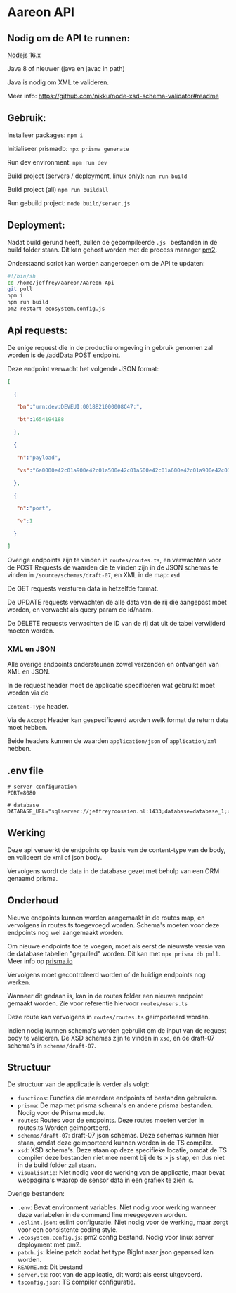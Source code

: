 # Aareon API



## Nodig om de API te runnen:

[Nodejs 16.x]( https://nodejs.dev/)

Java 8 of nieuwer (java en javac in path)



Java is nodig om XML te valideren. 

Meer info: https://github.com/nikku/node-xsd-schema-validator#readme



## Gebruik: 

Installeer packages: `npm i`

Initialiseer prismadb: `npx prisma generate`

Run dev environment: `npm run dev`

Build project (servers / deployment, linux only): `npm run build`

Build project (all) `npm run buildall`

Run gebuild project: `node build/server.js`



## Deployment:

Nadat build gerund heeft,  zullen de gecompileerde `.js ` bestanden in de build folder staan. Dit kan gehost worden met de process manager [pm2](https://pm2.keymetrics.io/).

Onderstaand script kan worden aangeroepen om de API te updaten:

```bash
#!/bin/sh
cd /home/jeffrey/aareon/Aareon-Api
git pull
npm i
npm run build
pm2 restart ecosystem.config.js
```



## Api requests:

De enige request die in de productie omgeving in gebruik genomen zal worden is de /addData POST endpoint.

Deze endpoint verwacht het volgende JSON format:

```JSON
[

  {

   "bn":"urn:dev:DEVEUI:0018B21000008C47:",

   "bt":1654194188

  },

  {

   "n":"payload",

   "vs":"6a0000e42c01a900e42c01a500e42c01a500e42c01a600e42c01a900e42c01ab"

  },

  {

   "n":"port",

   "v":1

  }

]
```



Overige endpoints zijn te vinden in `routes/routes.ts`, en verwachten voor de POST Requests de waarden die te vinden zijn in de JSON schemas te vinden in `/source/schemas/draft-07`, en XML in de map: `xsd`

De GET requests versturen data in hetzelfde format.

De UPDATE requests verwachten de alle data van de rij die aangepast moet worden, en verwacht als query param de id/naam.

De DELETE requests verwachten de ID van de rij dat uit de tabel verwijderd moeten worden.



### XML en JSON

Alle overige endpoints ondersteunen zowel verzenden en ontvangen van XML en JSON. 

In de request header moet de applicatie specificeren wat gebruikt moet worden via de 

`Content-Type` header. 

Via de `Accept` Header kan gespecificeerd worden welk format de return data moet hebben.

Beide headers kunnen de waarden `application/json` of `application/xml` hebben.

## .env file 

```
# server configuration
PORT=8080

# database
DATABASE_URL="sqlserver://jeffreyroossien.nl:1433;database=database_1;user=nhlstenden;password=password;trustServerCertificate=true;encrypt=false"
```



## Werking

Deze api verwerkt de endpoints op basis van de content-type van de body, en valideert de xml of json body.

Vervolgens wordt de data in de database gezet met behulp van een ORM genaamd prisma.



## Onderhoud

Nieuwe endpoints kunnen worden aangemaakt in de routes map, en vervolgens in routes.ts toegevoegd worden. Schema's moeten voor deze endpoints nog wel aangemaakt worden.

Om nieuwe endpoints toe te voegen, moet als eerst de nieuwste versie van de database tabellen "gepulled" worden. Dit kan met `npx prisma db pull`. Meer info op [prisma.io]( https:/prisma.io/client)

Vervolgens moet gecontroleerd worden of de huidige endpoints nog werken. 

Wanneer dit gedaan is, kan in de routes folder een nieuwe endpoint gemaakt worden. Zie voor referentie hiervoor `routes/users.ts`

Deze route kan vervolgens in `routes/routes.ts` geimporteerd worden.

Indien nodig kunnen schema's worden gebruikt om de input van de request body te valideren. De XSD schemas zijn te vinden in `xsd`, en de draft-07 schema's in `schemas/draft-07`.

## Structuur

De structuur van de applicatie is verder als volgt:

- `functions`: Functies die meerdere endpoints of bestanden gebruiken.
- `prisma`: De map met prisma schema's en andere prisma bestanden. Nodig voor de Prisma module.
- `routes`: Routes voor de endpoints. Deze routes moeten verder in routes.ts Worden geimporteerd.
- `schemas/draft-07`: draft-07 json schemas. Deze schemas kunnen hier staan, omdat deze geimporteerd kunnen worden in de TS compiler.
- `xsd`: XSD schema's. Deze staan op deze specifieke locatie, omdat de TS compiler deze bestanden niet mee neemt bij de ts > js stap, en dus niet in de build folder zal staan.
- `visualisatie`: Niet nodig voor de werking van de applicatie, maar bevat webpagina's waarop de sensor data in een grafiek te zien is.

Overige bestanden:

- `.env`: Bevat environment variables. Niet nodig voor werking wanneer deze variabelen in de command line meegegeven worden.
- `.eslint.json`: eslint configuratie. Niet nodig voor de werking, maar zorgt voor een consistente coding style.
- `.ecosystem.config.js`: pm2 config bestand. Nodig voor linux server deployment met pm2.
- `patch.js`: kleine patch zodat het type BigInt naar json geparsed kan worden. 
- `README.md`: Dit bestand
- `server.ts`: root van de applicatie, dit wordt als eerst uitgevoerd.
- `tsconfig.json`: TS compiler configuratie.
